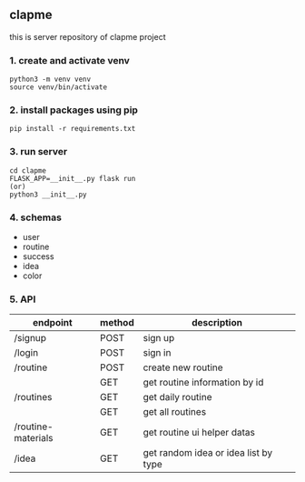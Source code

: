 ## clapme
this is server repository of clapme project


### 1. create and activate venv

```shell
python3 -m venv venv
source venv/bin/activate
```


### 2. install packages using pip

```shell
pip install -r requirements.txt
```


### 3. run server

```shell
cd clapme
FLASK_APP=__init__.py flask run
(or)
python3 __init__.py
```


### 4. schemas

- user
- routine
- success
- idea
- color


### 5. API

|endpoint           |method|description                          |
|-------------------|------|-------------------------------------|
|/signup            |POST  |sign up                              |
|/login             |POST  |sign in                              |
|/routine           |POST  |create new routine                   |
|                   |GET   |get routine information by id        |
|/routines          |GET   |get daily routine                    |
|                   |GET   |get all routines                     |
|/routine-materials |GET   |get routine ui helper datas          |
|/idea              |GET   |get random idea or idea list by type |



